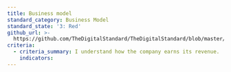 ```yaml
---
title: Business model
standard_category: Business Model
standard_state: '3: Red'
github_url: >-
  https://github.com/TheDigitalStandard/TheDigitalStandard/blob/master/Governance%20%26%20Compliance%20(Are%20they%20good%3F)%2FBusiness%20Model%2FBusiness%20model.yaml
criteria:
  - criteria_summary: I understand how the company earns its revenue.
    indicators:
---
```


